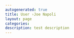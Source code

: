 ```yaml
---
autogenerated: true
title: User ›Joe Napoli
layout: page
categories: 
description: test description
---
```



